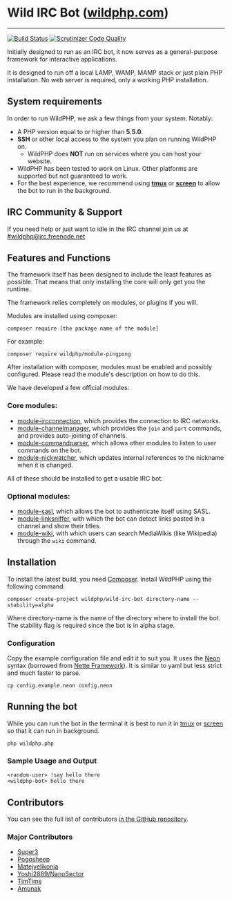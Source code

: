 # Wild IRC Bot ([wildphp.com](http://wildphp.com/))
----------
[![Build Status](https://scrutinizer-ci.com/g/WildPHP/Wild-IRC-Bot/badges/build.png?b=master)](https://scrutinizer-ci.com/g/WildPHP/Wild-IRC-Bot/build-status/master) [![Scrutinizer Code Quality](https://scrutinizer-ci.com/g/WildPHP/Wild-IRC-Bot/badges/quality-score.png?b=master)](https://scrutinizer-ci.com/g/WildPHP/Wild-IRC-Bot/?branch=master)

Initially designed to run as an IRC bot, it now serves as a general-purpose framework for interactive applications.

It is designed to run off a local LAMP, WAMP, MAMP stack or just plain PHP installation.
No web server is required, only a working PHP installation.

## System requirements
In order to run WildPHP, we ask a few things from your system. Notably:

- A PHP version equal to or higher than **5.5.0**.
- **SSH** or other local access to the system you plan on running WildPHP on.
	- WildPHP does **NOT** run on services where you can host your website.
- WildPHP has been tested to work on Linux. Other platforms are supported but not guaranteed to work.
- For the best experience, we recommend using **[tmux](https://en.wikipedia.org/wiki/Tmux)** or **[screen](https://en.wikipedia.org/wiki/GNU_Screen)** to allow the bot to run in the background.

## IRC Community & Support
If you need help or just want to idle in the IRC channel join us at
[#wildphp@irc.freenode.net](http://webchat.freenode.net/?channels=wildphp)

## Features and Functions
The framework itself has been designed to include the least features as possible. That means that only installing the core will only get you the runtime.

The framework relies completely on modules, or plugins if you will.

Modules are installed using composer:

    composer require [the package name of the module]
     
For example:

    composer require wildphp/module-pingpong
    
After installation with composer, modules must be enabled and possibly configured. Please read the module's description on how to do this.

We have developed a few official modules:

### Core modules:
- [module-ircconnection](https://github.com/WildPHP/module-ircconnection), which provides the connection to IRC networks.
- [module-channelmanager](https://github.com/WildPHP/module-channelmanager), which provides the `join` and `part` commands, and provides auto-joining of channels.
- [module-commandparser](https://github.com/WildPHP/module-commandparser), which allows other modules to listen to user commands on the bot.
- [module-nickwatcher](https://github.com/WildPHP/module-nickwatcher), which updates internal references to the nickname when it is changed.

All of these should be installed to get a usable IRC bot.

### Optional modules:
- [module-sasl](https://github.com/WildPHP/module-sasl), which allows the bot to authenticate itself using SASL.
- [module-linksniffer](https://github.com/WildPHP/module-linksniffer), with which the bot can detect links pasted in a channel and show their titles.
- [module-wiki](https://github.com/WildPHP/module-wiki), with which users can search MediaWikis (like Wikipedia) through the `wiki` command.

## Installation
To install the latest build, you need [Composer](https://getcomposer.org/). Install WildPHP using the following command:

	composer create-project wildphp/wild-irc-bot directory-name --stability=alpha
	
Where directory-name is the name of the directory where to install the bot. The stability flag is required since the bot is in alpha stage.

### Configuration

Copy the example configuration file and edit it to suit you. It uses the [Neon](http://ne-on.org/) syntax (borrowed from [Nette Framework](http://nette.org/en/)). It is similar to yaml but less strict and much faster to parse.

    cp config.example.neon config.neon

## Running the bot

While you can run the bot in the terminal it is best to run it in [tmux](https://en.wikipedia.org/wiki/Tmux) or [screen](https://en.wikipedia.org/wiki/GNU_Screen) so that it can run in background.

    php wildphp.php

### Sample Usage and Output

    <random-user> !say hello there
    <wildphp-bot> hello there

## Contributors

You can see the full list of contributors [in the GitHub repository](https://github.com/WildPHP/Wild-IRC-Bot/graphs/contributors).

### Major Contributors
* [Super3](http://super3.org)
* [Pogosheep](http://layne-obserdia.de)
* [Matejvelikonja](http://velikonja.si)
* [Yoshi2889/NanoSector](https://github.com/Yoshi2889)
* [TimTims](https://timtims.me)
* [Amunak](https://github.com/Amunak)
